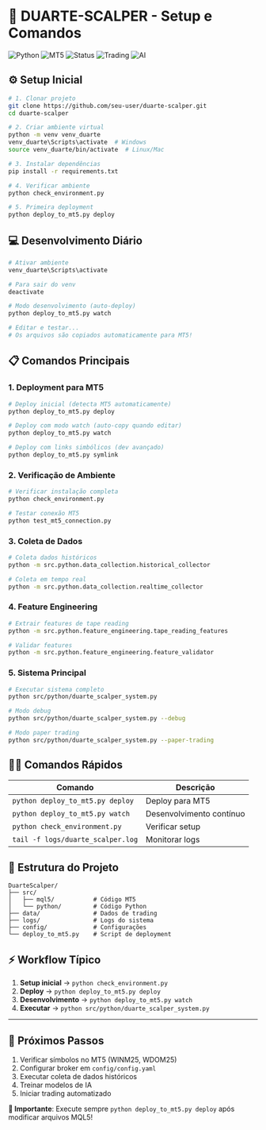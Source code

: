 # 🚀 DUARTE-SCALPER - Setup e Comandos

![Python](https://img.shields.io/badge/Python-3.13.3-blue?style=flat-square&logo=python&logoColor=white)
![MT5](https://img.shields.io/badge/MT5-Compatible-green?style=flat-square&logo=metatrader&logoColor=white)
![Status](https://img.shields.io/badge/Status-Active%20Development-brightgreen?style=flat-square)
![Trading](https://img.shields.io/badge/Trading-Scalping%20Robot-orange?style=flat-square&logo=tradingview&logoColor=white)
![AI](https://img.shields.io/badge/AI-Ensemble%20Model-purple?style=flat-square&logo=tensorflow&logoColor=white)

## ⚙️ Setup Inicial

```bash
# 1. Clonar projeto
git clone https://github.com/seu-user/duarte-scalper.git
cd duarte-scalper

# 2. Criar ambiente virtual
python -m venv venv_duarte
venv_duarte\Scripts\activate  # Windows
source venv_duarte/bin/activate  # Linux/Mac

# 3. Instalar dependências
pip install -r requirements.txt

# 4. Verificar ambiente
python check_environment.py

# 5. Primeira deployment
python deploy_to_mt5.py deploy
```

## 💻 Desenvolvimento Diário

```bash
# Ativar ambiente
venv_duarte\Scripts\activate

# Para sair do venv
deactivate

# Modo desenvolvimento (auto-deploy)
python deploy_to_mt5.py watch

# Editar e testar...
# Os arquivos são copiados automaticamente para MT5!
```

## 📋 Comandos Principais

### 1. Deployment para MT5
```bash
# Deploy inicial (detecta MT5 automaticamente)
python deploy_to_mt5.py deploy

# Deploy com modo watch (auto-copy quando editar)
python deploy_to_mt5.py watch

# Deploy com links simbólicos (dev avançado)
python deploy_to_mt5.py symlink
```

### 2. Verificação de Ambiente
```bash
# Verificar instalação completa
python check_environment.py

# Testar conexão MT5
python test_mt5_connection.py
```

### 3. Coleta de Dados
```bash
# Coleta dados históricos
python -m src.python.data_collection.historical_collector

# Coleta em tempo real
python -m src.python.data_collection.realtime_collector
```

### 4. Feature Engineering
```bash
# Extrair features de tape reading
python -m src.python.feature_engineering.tape_reading_features

# Validar features
python -m src.python.feature_engineering.feature_validator
```

### 5. Sistema Principal
```bash
# Executar sistema completo
python src/python/duarte_scalper_system.py

# Modo debug
python src/python/duarte_scalper_system.py --debug

# Modo paper trading
python src/python/duarte_scalper_system.py --paper-trading
```

## 🏃‍♂️ Comandos Rápidos

| Comando | Descrição |
|---------|-----------|
| `python deploy_to_mt5.py deploy` | Deploy para MT5 |
| `python deploy_to_mt5.py watch` | Desenvolvimento contínuo |
| `python check_environment.py` | Verificar setup |
| `tail -f logs/duarte_scalper.log` | Monitorar logs |

## 📁 Estrutura do Projeto

```
DuarteScalper/
├── src/
│   ├── mql5/           # Código MT5
│   └── python/         # Código Python
├── data/               # Dados de trading
├── logs/               # Logs do sistema
├── config/             # Configurações
└── deploy_to_mt5.py    # Script de deployment
```

## ⚡ Workflow Típico

1. **Setup inicial** → `python check_environment.py`
2. **Deploy** → `python deploy_to_mt5.py deploy`
3. **Desenvolvimento** → `python deploy_to_mt5.py watch`
4. **Executar** → `python src/python/duarte_scalper_system.py`

---

## 🎯 Próximos Passos

1. Verificar símbolos no MT5 (WINM25, WDOM25)
2. Configurar broker em `config/config.yaml`
3. Executar coleta de dados históricos
4. Treinar modelos de IA
5. Iniciar trading automatizado

**📢 Importante**: Execute sempre `python deploy_to_mt5.py deploy` após modificar arquivos MQL5!